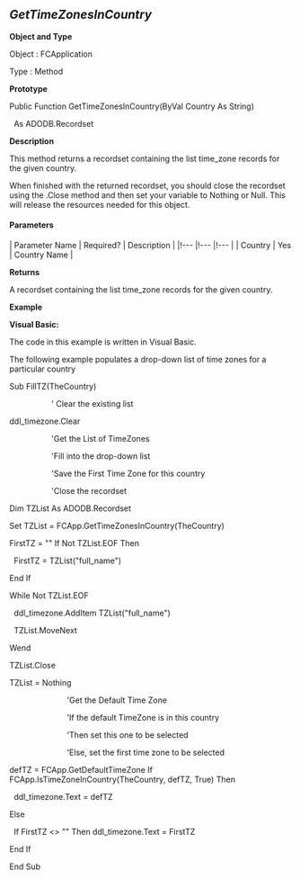 _GetTimeZonesInCountry_
-----------------------

**Object and Type**

Object : FCApplication

Type : Method

**Prototype**

Public Function GetTimeZonesInCountry(ByVal Country As String)

  As ADODB.Recordset

**Description**

This method returns a recordset containing the list time_zone records for the given country.

When finished with the returned recordset, you should close the recordset using the .Close method and then set your variable to Nothing or Null. This will release the resources needed for this object.

#### Parameters

| Parameter Name | Required? | Description |
|!--- |!--- |!--- |
| Country | Yes | Country Name |

**Returns**

A recordset containing the list time_zone records for the given country.

**Example**

**Visual Basic:**

The code in this example is written in Visual Basic.

The following example populates a drop-down list of time zones for a particular country

Sub FillTZ(TheCountry)

                   ' Clear the existing list

ddl_timezone.Clear

                   'Get the List of TimeZones

                   'Fill into the drop-down list

                   'Save the First Time Zone for this country

                   'Close the recordset

Dim TZList As ADODB.Recordset

Set TZList = FCApp.GetTimeZonesInCountry(TheCountry)

FirstTZ = "" If Not TZList.EOF Then

  FirstTZ = TZList("full_name")

End If

While Not TZList.EOF

  ddl_timezone.AddItem TZList("full_name")

  TZList.MoveNext

Wend

TZList.Close

TZList = Nothing

                          'Get the Default Time Zone

                          'If the default TimeZone is in this country

                          'Then set this one to be selected

                          'Else, set the first time zone to be selected

defTZ = FCApp.GetDefaultTimeZone If FCApp.IsTimeZoneInCountry(TheCountry, defTZ, True) Then

  ddl_timezone.Text = defTZ

Else

  If FirstTZ <> "" Then ddl_timezone.Text = FirstTZ

End If

End Sub